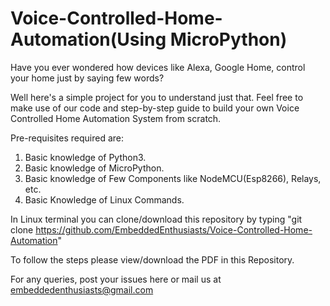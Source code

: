 # Voice-Controlled-Home-Automation(Using MicroPython)
Have you ever wondered how devices like Alexa, Google Home, control your home just by saying few words?

Well here's a simple project for you to understand just that. Feel free to make use of our code and step-by-step guide to build your own Voice Controlled Home Automation System from scratch. 

Pre-requisites required are:
1. Basic knowledge of Python3.
2. Basic knowledge of MicroPython.
3. Basic knowledge of Few Components like NodeMCU(Esp8266), Relays, etc.
4. Basic Knowledge of Linux Commands.

In Linux terminal you can clone/download this repository by typing "git clone https://github.com/EmbeddedEnthusiasts/Voice-Controlled-Home-Automation"

To follow the steps please view/download the PDF in this Repository.

For any queries, post your issues here or mail us at embeddedenthusiasts@gmail.com
